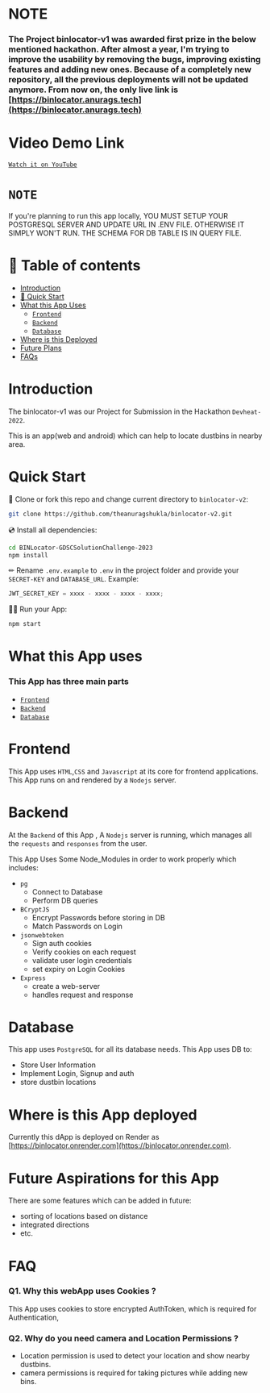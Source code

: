 # NOTE
### The Project binlocator-v1 was awarded first prize in the below mentioned hackathon. After almost a year, I'm trying to improve the usability by removing the bugs, improving existing features and adding new ones. Because of a completely new repository, all the previous deployments will not be updated anymore. From now on, the only live link is [https://binlocator.anurags.tech](https://binlocator.anurags.tech)


# Video Demo Link

[`Watch it on YouTube`](https://youtu.be/jnQlGCDws3c)

# `NOTE`

If you're planning to run this app locally, YOU MUST SETUP YOUR POSTGRESQL SERVER AND UPDATE URL IN .ENV FILE. OTHERWISE IT SIMPLY WON'T RUN. THE SCHEMA FOR DB TABLE IS IN QUERY FILE.

# 🧭 Table of contents

-   [Introduction](#Introduction)
-   [🚀 Quick Start](#Quick-Start)
-   [What this App Uses](#What-this-App-uses)
    -   [`Frontend`](#Frontend)
    -   [`Backend`](#Backend)
    -   [`Database`](#Database)
-   [Where is this Deployed](#Where-is-this-App-deployed)
-   [Future Plans](#Future-Aspirations-for-this-App)
-   [FAQs](#FAQ)

# Introduction

The binlocator-v1 was our Project for Submission in the Hackathon `Devheat-2022`.

This is an app(web and android) which can help to locate dustbins in nearby area.

# Quick Start

📄 Clone or fork this repo and change current directory to `binlocator-v2`:

```sh
git clone https://github.com/theanuragshukla/binlocator-v2.git
```

💿 Install all dependencies:

```sh
cd BINLocator-GDSCSolutionChallenge-2023
npm install
```

✏ Rename `.env.example` to `.env` in the project folder and provide your `SECRET-KEY` and `DATABASE_URL`.
Example:

```jsx
JWT_SECRET_KEY = xxxx - xxxx - xxxx - xxxx;
```

🚴‍♂️ Run your App:

```sh
npm start
```

# What this App uses

### This App has three main parts

-   [`Frontend`](#Frontend)
-   [`Backend`](#Backend)
-   [`Database`](#Database)

# Frontend

This App uses `HTML`,`CSS` and `Javascript` at its core for frontend applications.
This App runs on and rendered by a `Nodejs` server.

# Backend

At the `Backend` of this App , A `Nodejs` server is running, which manages all the `requests` and `responses` from the user.

This App Uses Some Node_Modules in order to work properly which includes:

-   `pg`
    -   Connect to Database
    -   Perform DB queries
-   `BCryptJS`
    -   Encrypt Passwords before storing in DB
    -   Match Passwords on Login
-   `jsonwebtoken`
    -   Sign auth cookies
    -   Verify cookies on each request
    -   validate user login credentials
    -   set expiry on Login Cookies
-   `Express`
    -   create a web-server
    -   handles request and response

# Database

This app uses `PostgreSQL` for all its database needs. This App uses DB to:

-   Store User Information
-   Implement Login, Signup and auth
-   store dustbin locations

# Where is this App deployed

Currently this dApp is deployed on Render as [https://binlocator.onrender.com](https://binlocator.onrender.com).

# Future Aspirations for this App

There are some features which can be added in future:

-   sorting of locations based on distance
-   integrated directions
-   etc.

# FAQ

### Q1. Why this webApp uses Cookies ?

This App uses cookies to store encrypted AuthToken, which is required for Authentication,

### Q2. Why do you need camera and Location Permissions ?

-   Location permission is used to detect your location and show nearby dustbins.
-   camera permissions is required for taking pictures while adding new bins.
